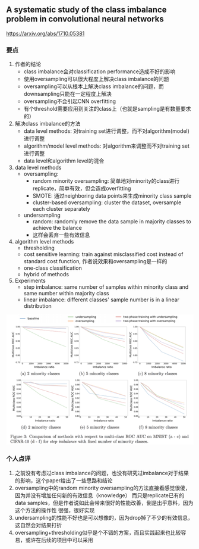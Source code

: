 ## A systematic study of the class imbalance problem in convolutional neural networks


https://arxiv.org/abs/1710.05381


### 要点

1. 作者的结论
	* class imbalance会对classification performance造成不好的影响
	* 使用oversampling可以很大程度上解决class imbalance的问题
	* oversampling可以从根本上解决class imbalance的问题，而downsampling只能在一定程度上解决
	* oversampling不会引起CNN overfitting
	* 有个threshold需要应用到关注的class上（也就是sampling是有数量要求的）
2. 解决class imbalance的方法
	* data level methods: 对training set进行调整，而不对algorithm(model)进行调整
	* algorithm/model level methods: 对algorithm来调整而不对training set进行调整
	* data level和algorithm level的混合
3. data level methods
	* oversampling: 
		* random minority oversampling: 简单地对minority的class进行replicate，简单有效，但会造成overfitting
		* SMOTE: 通过neighboring data points来生成minority class sample
		* cluster-based oversampling: cluster the dataset, oversample each cluster separately
	* undersampling
		* random: randomly remove the data sample in majority classes to achieve the balance
		* 这样会丢弃一些有效信息
4. algorithm level methods
	* thresholding
	* cost sensitive learning: train against misclassified cost instead of standard cost function, 作者说效果和oversampling是一样的
	* one-class classification
	* hybrid of methods
5. Experiments
	* step imbalance: same number of samples within minority class and same number within majority class
	* linear imbalance: different classes' sample number is in a linear distribution


![Class imbalance](/images/class_imbalance.png)

### 个人点评

1. 之前没有考虑过class imbalance的问题，也没有研究过imbalance对于结果的影响，这个paper给出了一些思路和结论
2. oversampling中的random minority oversampling的方法直接看感觉很傻，因为并没有增加任何新的有效信息（knowledge）
   而只是replicate已有的data samples，但是作者说如此会带来很好的性能改善，倒是出乎意料，因为这个方法的操作性
   很强，很好实现
3. undersampling的性能不好也是可以想像的，因为drop掉了不少的有效信息，这自然会对结果打折
4. oversampling+thresholding似乎是个不错的方案，而且实践起来也比较容易，或许在后续的项目中可以采用
